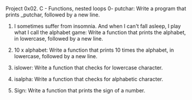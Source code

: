 Project 0x02. C - Functions, nested loops
0- putchar: Write a program that prints _putchar, followed by a new line.
1. I sometimes suffer from insomnia. And when I can't fall asleep, I play what I call the alphabet game: Write a function that prints the alphabet, in lowercase, followed by a new line.
2. 10 x alphabet: Write a function that prints 10 times the alphabet, in lowercase, followed by a new line.
3. islower: Write a function that checks for lowercase character.


4. isalpha: Write a function that checks for alphabetic character.
5. Sign: Write a function that prints the sign of a number.
